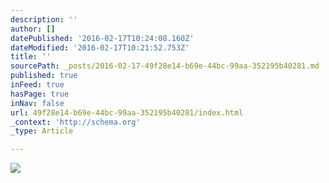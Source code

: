 ```yaml
---
description: ''
author: []
datePublished: '2016-02-17T10:24:08.160Z'
dateModified: '2016-02-17T10:21:52.753Z'
title: ''
sourcePath: _posts/2016-02-17-49f28e14-b69e-44bc-99aa-352195b40281.md
published: true
inFeed: true
hasPage: true
inNav: false
url: 49f28e14-b69e-44bc-99aa-352195b40281/index.html
_context: 'http://schema.org'
_type: Article

---
```

![](https://the-grid-user-content.s3-us-west-2.amazonaws.com/de11db57-648f-4930-840e-27acda856e72.jpg)